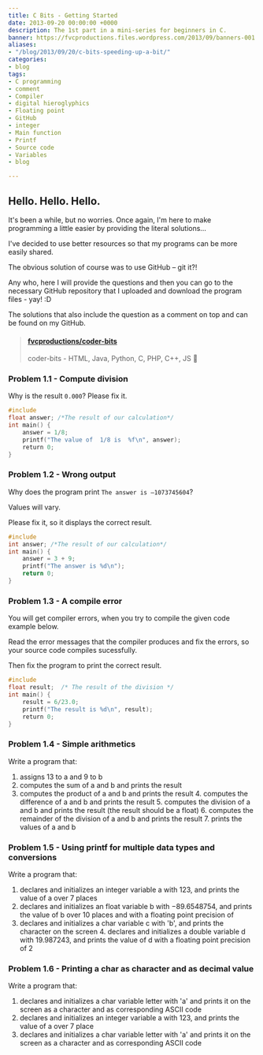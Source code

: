 ```yaml
---
title: C Bits - Getting Started
date: 2013-09-20 00:00:00 +0000
description: The 1st part in a mini-series for beginners in C.
banner: https://fvcproductions.files.wordpress.com/2013/09/banners-001.jpg?w=1024&h=436&crop=1
aliases:
- "/blog/2013/09/20/c-bits-speeding-up-a-bit/"
categories:
- blog
tags:
- C programming
- comment
- Compiler
- digital hieroglyphics
- Floating point
- GitHub
- integer
- Main function
- Printf
- Source code
- Variables
- blog

---
```

## Hello. Hello. Hello.

It's been a while, but no worries. Once again, I'm here to make programming a little easier by providing the literal solutions…

I've decided to use better resources so that my programs can be more easily shared.

The obvious solution of course was to use GitHub – git it?!

Any who, here I will provide the questions and then you can go to the necessary GitHub repository that I uploaded and download the program files - yay! :D

The solutions that also include the question as a comment on top and can be found on my GitHub.

<blockquote class="embedly-card"><h4><a href="//github.com/fvcproductions/coder-bits">fvcproductions/coder-bits</a></h4><p>coder-bits - HTML, Java, Python, C, PHP, C++, JS 💩</p></blockquote>
<script async src="//cdn.embedly.com/widgets/platform.js" charset="UTF-8"></script>

### Problem 1.1 - Compute division

Why is the result `0.000`? Please fix it.

```c
#include
float answer; /*The result of our calculation*/
int main() {
    answer = 1/8;
    printf("The value of  1/8 is  %f\n", answer);
    return 0;
}
```

### Problem 1.2 - Wrong output

Why does the program print `The answer is –1073745604`?

Values will vary.

Please fix it, so it displays the correct result.

```c
#include
int answer; /*The result of our calculation*/
int main() {
    answer = 3 + 9;
    printf("The answer is %d\n");
    return 0;
}
```

### Problem 1.3 - A compile error

You will get compiler errors, when you try to compile the given code example below.

Read the error messages that the compiler produces and fix the errors, so your source code compiles sucessfully.

Then fix the program to print the correct result.

```c
#include
float result;  /* The result of the division */
int main() {
    result = 6/23.0;
    printf("The result is %d\n", result);
    return 0;
}
```

### Problem 1.4 - Simple arithmetics

Write a program that:

1. assigns 13 to a and 9 to b
2. computes the sum of a and b and prints the result
3. computes the product of a and b and prints the result 4. computes the difference of a and b and prints the result 5. computes the division of a and b and prints the result (the result should be a float) 6. computes the remainder of the division of a and b and prints the result 7. prints the values of a and b

### Problem 1.5 - Using printf for multiple data types and conversions

Write a program that:

1. declares and initializes an integer variable a with 123, and prints the value of a over 7 places
2. declares and initializes an float variable b with −89.6548754, and prints the value of b over 10 places and with a floating point precision of
3. declares and initializes a char variable c with 'b', and prints the character on the screen 4. declares and initializes a double variable d with 19.987243, and prints the value of d with a floating point precision of 2

### Problem 1.6 - Printing a char as character and as decimal value

Write a program that:

1. declares and initializes a char variable letter with 'a' and prints it on the screen as a character and as corresponding ASCII code
2. declares and initializes an integer variable a with 123, and prints the value of a over 7 place
3. declares and initializes a char variable letter with 'a' and prints it on the screen as a character and as corresponding ASCII code
